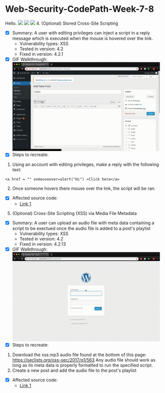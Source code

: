 # Web-Security-CodePath-Week-7-8

Hello. 
![](Wordpress-1.gif)
![](Wordpress-2.gif)
![](Wordpress-3.gif)
4. (Optional) Stored Cross-Site Scripting
  - [x] Summary: A user with editing privileges can inject a script in a reply message which is executed when the mouse is hovered over the link.
    - Vulnerability types: XSS
    - Tested in version: 4.2
    - Fixed in version: 4.2.1
  - [x] GIF Walkthrough: ![](Wordpress-4.gif)
  - [x] Steps to recreate:
  1. Using an account with editing privileges, make a reply with the following text:
  ```
  <a href = "" onmouseover=alert("Hi") >Click here</a>
  ```
  2. Once someone hovers there mouse over the link, the script will be ran.
  - [x] Affected source code:
    - [Link 1](https://core.trac.wordpress.org/browser/tags/4.2/src/wp-includes/comment-template.php)
5. (Optional) Cross-Site Scripting (XSS) via Media File Metadata
  - [x] Summary: A user can upload an audio file with meta data containing a script to be exectued once the audio file is added to a post's playlist
    - Vulnerability types: XSS
    - Tested in version: 4.2
    - Fixed in version: 4.2.13
  - [x] GIF Walkthrough: ![](Wordpress-5.gif)
  - [x] Steps to recreate:
  1. Download the xss.mp3 audio file found at the bottom of this page: https://seclists.org/oss-sec/2017/q1/563
  Any audio file should work as long as its meta data is properly formatted to run the specified script.
  2. Create a new post and add the audio file to the post's playlist
  
  - [x] Affected source code:
    - [Link 1](https://github.com/WordPress/WordPress/commit/28f838ca3ee205b6f39cd2bf23eb4e5f52796bd7)
